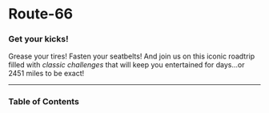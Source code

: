 # Route-66
### Get your kicks!
Grease your tires! Fasten your seatbelts! And join us on this iconic roadtrip filled with *classic challenges* that will keep you entertained for days...or 2451 miles to be exact!
***
### Table of Contents

